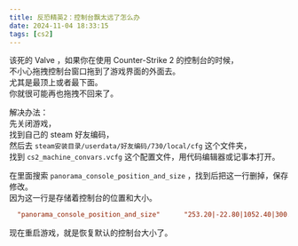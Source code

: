 ```yaml
---
title: 反恐精英2：控制台飘太远了怎么办
date: 2024-11-04 18:33:15
tags: [cs2]
---
```


该死的 Valve ，如果你在使用 Counter-Strike 2 的控制台的时候，  
不小心拖拽控制台窗口拖到了游戏界面的外面去。   
尤其是最顶上或者最下面。   
你就很可能再也拖拽不回来了。    

解决办法：   
先关闭游戏，   
找到自己的 steam 好友编码，   
然后去 `steam安装目录/userdata/好友编码/730/local/cfg` 这个文件夹，    
找到 `cs2_machine_convars.vcfg` 这个配置文件，用代码编辑器或记事本打开。  

在里面搜索 `panorama_console_position_and_size` ，找到后把这一行删掉，保存修改。   
因为这一行是存储着控制台的位置和大小。   

```cfg
  "panorama_console_position_and_size"		"253.20|-22.80|1052.40|300.00"
```

现在重启游戏，就是恢复默认的控制台大小了。   
